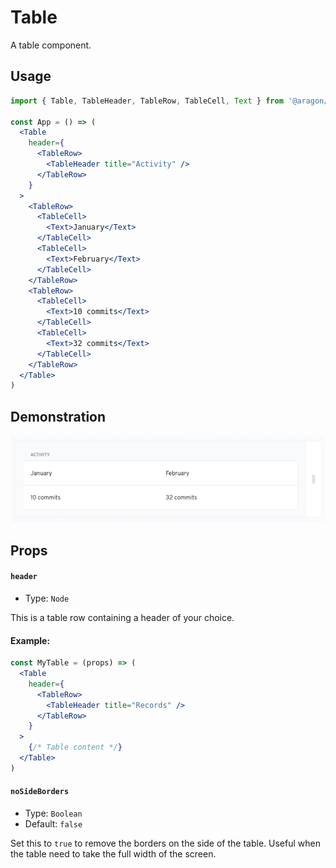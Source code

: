 # Table

A table component.

## Usage <a href="#usage" id="usage"></a>

```jsx
import { Table, TableHeader, TableRow, TableCell, Text } from '@aragon/ui'

const App = () => (
  <Table
    header={
      <TableRow>
        <TableHeader title="Activity" />
      </TableRow>
    }
  >
    <TableRow>
      <TableCell>
        <Text>January</Text>
      </TableCell>
      <TableCell>
        <Text>February</Text>
      </TableCell>
    </TableRow>
    <TableRow>
      <TableCell>
        <Text>10 commits</Text>
      </TableCell>
      <TableCell>
        <Text>32 commits</Text>
      </TableCell>
    </TableRow>
  </Table>
)
```

## Demonstration

![](<../../../../.gitbook/assets/Schermata 2022-06-25 alle 22.37.36.png>)

## Props <a href="#props" id="props"></a>

#### `header` <a href="#header" id="header"></a>

* Type: `Node`

This is a table row containing a header of your choice.

#### **Example:**

```jsx
const MyTable = (props) => (
  <Table
    header={
      <TableRow>
        <TableHeader title="Records" />
      </TableRow>
    }
  >
    {/* Table content */}
  </Table>
)
```

#### `noSideBorders` <a href="#nosideborders" id="nosideborders"></a>

* Type: `Boolean`
* Default: `false`

Set this to `true` to remove the borders on the side of the table. Useful when the table need to take the full width of the screen.
